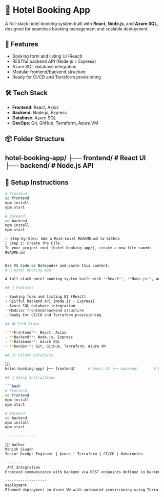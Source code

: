 # 🏨 Hotel Booking App

A full-stack hotel booking system built with **React**, **Node.js**, and **Azure SQL**, designed for seamless booking management and scalable deployment.

## 🚀 Features

- Booking form and listing UI (React)
- RESTful backend API (Node.js + Express)
- Azure SQL database integration
- Modular frontend/backend structure
- Ready for CI/CD and Terraform provisioning

## 🛠️ Tech Stack

- **Frontend**: React, Axios
- **Backend**: Node.js, Express
- **Database**: Azure SQL
- **DevOps**: Git, GitHub, Terraform, Azure VM

## 📦 Folder Structure
hotel-booking-app/ ├── frontend/      # React UI ├── backend/       # Node.js API
-----

## 📄 Setup Instructions

```bash
# Frontend
cd frontend
npm install
npm start

# Backend
cd backend
npm install
npm start

✅ Step-by-Step: Add a Root-Level README.md to GitHub
🔹 Step 1: Create the File
In your project root (hotel-booking-app/), create a new file named:
README.md


Use VS Code or Notepad++ and paste this content:
# 🏨 Hotel Booking App

A full-stack hotel booking system built with **React**, **Node.js**, and **Azure SQL**, designed for seamless booking management and scalable deployment.

## 🚀 Features

- Booking form and listing UI (React)
- RESTful backend API (Node.js + Express)
- Azure SQL database integration
- Modular frontend/backend structure
- Ready for CI/CD and Terraform provisioning

## 🛠️ Tech Stack

- **Frontend**: React, Axios
- **Backend**: Node.js, Express
- **Database**: Azure SQL
- **DevOps**: Git, GitHub, Terraform, Azure VM

## 📦 Folder Structure


hotel-booking-app/ ├── frontend/      # React UI ├── backend/       # Node.js API

## 📄 Setup Instructions

```bash
# Frontend
cd frontend
npm install
npm start

# Backend
cd backend
npm install
npm start

--------------

👨‍💻 Author
Manish Siwach
Senior DevOps Engineer | Azure | Terraform | CI/CD | Kubernetes

--------
 API Integration
Frontend communicates with backend via REST endpoints defined in backend/src/routes/bookingRoutes.js.

-------------------
Deployment
Planned deployment on Azure VM with automated provisioning using Terraform.


